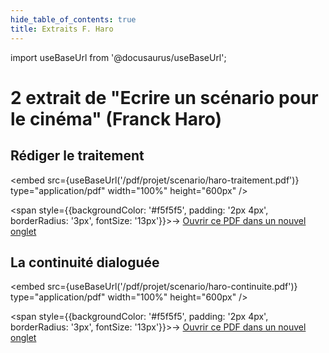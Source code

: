 ```yaml
---
hide_table_of_contents: true
title: Extraits F. Haro
---
```


import useBaseUrl from '@docusaurus/useBaseUrl';

# 2 extrait de "Ecrire un scénario pour le cinéma" (Franck Haro)

## Rédiger le traitement

<embed
  src={useBaseUrl('/pdf/projet/scenario/haro-traitement.pdf')}
  type="application/pdf"
  width="100%"
  height="600px"
/>

<span style={{backgroundColor: '#f5f5f5', padding: '2px 4px', borderRadius: '3px', fontSize: '13px'}}>→ [Ouvrir ce PDF dans un nouvel onglet](/pdf/projet/scenario/haro-traitement.pdf)</span>

## La continuité dialoguée

<embed
  src={useBaseUrl('/pdf/projet/scenario/haro-continuite.pdf')}
  type="application/pdf"
  width="100%"
  height="600px"
/>

<span style={{backgroundColor: '#f5f5f5', padding: '2px 4px', borderRadius: '3px', fontSize: '13px'}}>→ [Ouvrir ce PDF dans un nouvel onglet](/pdf/projet/scenario/haro-continuite.pdf)</span>